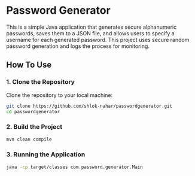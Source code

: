 # Password Generator

This is a simple Java application that generates secure alphanumeric passwords, saves them to a JSON file, and allows users to specify a username for each generated password. This project uses secure random password generation and logs the process for monitoring.

## How To Use

### 1. Clone the Repository

Clone the repository to your local machine:

```bash
git clone https://github.com/shlok-nahar/passwordgenerator.git
cd passwordgenerator
```

### 2. Build the Project

```bash
mvn clean compile
```

### 3. Running the Application

```bash
java -cp target/classes com.password.generator.Main
```
